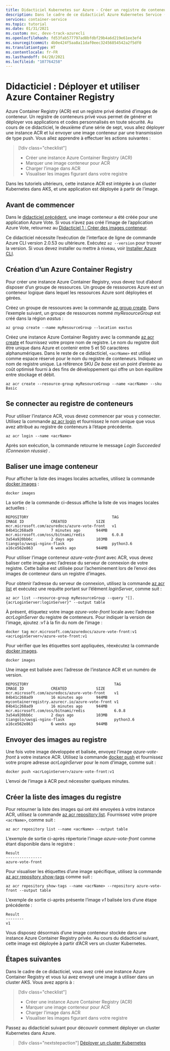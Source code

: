 ```yaml
---
title: Didacticiel Kubernetes sur Azure - Créer un registre de conteneurs
description: Dans le cadre de ce didacticiel Azure Kubernetes Service (AKS), vous allez créer une instance Azure Container Registry et y charger un exemple d’image conteneur d’application.
services: container-service
ms.topic: tutorial
ms.date: 01/31/2021
ms.custom: mvc, devx-track-azurecli
ms.openlocfilehash: fd53fab577797ad8bfdbf29b4a6d219e61ee3ef4
ms.sourcegitcommit: 4b0e424f5aa8a11daf0eec32456854542a2f5df0
ms.translationtype: HT
ms.contentlocale: fr-FR
ms.lasthandoff: 04/20/2021
ms.locfileid: "107764258"
---
```

# <a name="tutorial-deploy-and-use-azure-container-registry"></a>Didacticiel : Déployer et utiliser Azure Container Registry

Azure Container Registry (ACR) est un registre privé destiné d’images de conteneur. Un registre de conteneurs privé vous permet de générer et déployer vos applications et codes personnalisés en toute sécurité. Au cours de ce didacticiel, le deuxième d’une série de sept, vous allez déployer une instance ACR et lui envoyer une image conteneur par une transmission de type push. Vous allez apprendre à effectuer les actions suivantes :

> [!div class="checklist"]
> * Créer une instance Azure Container Registry (ACR)
> * Marquer une image conteneur pour ACR
> * Charger l’image dans ACR
> * Visualiser les images figurant dans votre registre

Dans les tutoriels ultérieurs, cette instance ACR est intégrée à un cluster Kubernetes dans AKS, et une application est déployée à partir de l’image.

## <a name="before-you-begin"></a>Avant de commencer

Dans le [didacticiel précédent][aks-tutorial-prepare-app], une image conteneur a été créée pour une application Azure Vote. Si vous n’avez pas créé l’image de l’application Azure Vote, retournez au [Didacticiel 1 : Créer des images conteneur][aks-tutorial-prepare-app].

Ce didacticiel nécessite l’exécution de l’interface de ligne de commande Azure CLI version 2.0.53 ou ultérieure. Exécutez `az --version` pour trouver la version. Si vous devez installer ou mettre à niveau, voir [Installer Azure CLI][azure-cli-install].

## <a name="create-an-azure-container-registry"></a>Création d’un Azure Container Registry

Pour créer une instance Azure Container Registry, vous devez tout d’abord disposer d’un groupe de ressources. Un groupe de ressources Azure est un conteneur logique dans lequel les ressources Azure sont déployées et gérées.

Créez un groupe de ressources avec la commande [az group create][az-group-create]. Dans l’exemple suivant, un groupe de ressources nommé *myResourceGroup* est créé dans la région *eastus* :

```azurecli
az group create --name myResourceGroup --location eastus
```

Créez une instance Azure Container Registry avec la commande [az acr create][az-acr-create] et fournissez votre propre nom de registre. Le nom du registre doit être unique dans Azure et contenir entre 5 et 50 caractères alphanumériques. Dans le reste de ce didacticiel, `<acrName>` est utilisé comme espace réservé pour le nom du registre de conteneurs. Indiquez un nom de registre unique. La référence SKU *De base* est un point d’entrée au coût optimisé fourni à des fins de développement qui offre un bon équilibre entre stockage et débit.

```azurecli
az acr create --resource-group myResourceGroup --name <acrName> --sku Basic
```

## <a name="log-in-to-the-container-registry"></a>Se connecter au registre de conteneurs

Pour utiliser l’instance ACR, vous devez commencer par vous y connecter. Utilisez la commande [az acr login][az-acr-login] et fournissez le nom unique que vous avez attribué au registre de conteneurs à l’étape précédente.

```azurecli
az acr login --name <acrName>
```

Après son exécution, la commande retourne le message *Login Succeeded (Connexion réussie)* .

## <a name="tag-a-container-image"></a>Baliser une image conteneur

Pour afficher la liste des images locales actuelles, utilisez la commande [docker images][docker-images] :

```console
docker images
```
La sortie de la commande ci-dessus affiche la liste de vos images locales actuelles :

```output
REPOSITORY                                     TAG                 IMAGE ID            CREATED             SIZE
mcr.microsoft.com/azuredocs/azure-vote-front   v1                  84b41c268ad9        7 minutes ago       944MB
mcr.microsoft.com/oss/bitnami/redis            6.0.8               3a54a920bb6c        2 days ago          103MB
tiangolo/uwsgi-nginx-flask                     python3.6           a16ce562e863        6 weeks ago         944MB
```

Pour utiliser l’image conteneur *azure-vote-front* avec ACR, vous devez baliser cette image avec l’adresse du serveur de connexion de votre registre. Cette balise est utilisée pour l’acheminement lors de l’envoi des images de conteneur dans un registre d’images.

Pour obtenir l’adresse du serveur de connexion, utilisez la commande [az acr list][az-acr-list] et exécutez une requête portant sur l’élément *loginServer*, comme suit :

```azurecli
az acr list --resource-group myResourceGroup --query "[].{acrLoginServer:loginServer}" --output table
```

À présent, étiquetez votre image *azure-vote-front* locale avec l’adresse *acrLoginServer* du registre de conteneurs. Pour indiquer la version de l’image, ajoutez *:v1* à la fin du nom de l’image :

```console
docker tag mcr.microsoft.com/azuredocs/azure-vote-front:v1 <acrLoginServer>/azure-vote-front:v1
```

Pour vérifier que les étiquettes sont appliquées, réexécutez la commande [docker images][docker-images].

```console
docker images
```

Une image est balisée avec l’adresse de l’instance ACR et un numéro de version.

```
REPOSITORY                                      TAG                 IMAGE ID            CREATED             SIZE
mcr.microsoft.com/azuredocs/azure-vote-front    v1                  84b41c268ad9        16 minutes ago      944MB
mycontainerregistry.azurecr.io/azure-vote-front v1                  84b41c268ad9        16 minutes ago      944MB
mcr.microsoft.com/oss/bitnami/redis             6.0.8               3a54a920bb6c        2 days ago          103MB
tiangolo/uwsgi-nginx-flask                      python3.6           a16ce562e863        6 weeks ago         944MB
```

## <a name="push-images-to-registry"></a>Envoyer des images au registre

Une fois votre image développée et balisée, envoyez l’image *azure-vote-front* à votre instance ACR. Utilisez la commande [docker push][docker-push] et fournissez votre propre adresse *acrLoginServer* pour le nom d’image, comme suit :

```console
docker push <acrLoginServer>/azure-vote-front:v1
```

L’envoi de l’image à ACR peut nécessiter quelques minutes.

## <a name="list-images-in-registry"></a>Créer la liste des images du registre

Pour retourner la liste des images qui ont été envoyées à votre instance ACR, utilisez la commande [az acr repository list][az-acr-repository-list]. Fournissez votre propre `<acrName>`, comme suit :

```azurecli
az acr repository list --name <acrName> --output table
```

L’exemple de sortie ci-après répertorie l’image *azure-vote-front* comme étant disponible dans le registre :

```output
Result
----------------
azure-vote-front
```

Pour visualiser les étiquettes d’une image spécifique, utilisez la commande [az acr repository show-tags][az-acr-repository-show-tags] comme suit :

```azurecli
az acr repository show-tags --name <acrName> --repository azure-vote-front --output table
```

L’exemple de sortie ci-après présente l’image *v1* balisée lors d’une étape précédente :

```output
Result
--------
v1
```

Vous disposez désormais d’une image conteneur stockée dans une instance Azure Container Registry privée. Au cours du didacticiel suivant, cette image est déployée à partir d’ACR vers un cluster Kubernetes.

## <a name="next-steps"></a>Étapes suivantes

Dans le cadre de ce didacticiel, vous avez créé une instance Azure Container Registry et vous lui avez envoyé une image à utiliser dans un cluster AKS. Vous avez appris à :

> [!div class="checklist"]
> * Créer une instance Azure Container Registry (ACR)
> * Marquer une image conteneur pour ACR
> * Charger l’image dans ACR
> * Visualiser les images figurant dans votre registre

Passez au didacticiel suivant pour découvrir comment déployer un cluster Kubernetes dans Azure.

> [!div class="nextstepaction"]
> [Déployer un cluster Kubernetes][aks-tutorial-deploy-cluster]

<!-- LINKS - external -->
[docker-images]: https://docs.docker.com/engine/reference/commandline/images/
[docker-push]: https://docs.docker.com/engine/reference/commandline/push/

<!-- LINKS - internal -->
[az-acr-create]: /cli/azure/acr
[az-acr-list]: /cli/azure/acr
[az-acr-login]: /cli/azure/acr#az_acr_login
[az-acr-list]: /cli/azure/acr#az_acr_list
[az-acr-repository-list]: /cli/azure/acr/repository
[az-acr-repository-show-tags]: /cli/azure/acr/repository
[az-group-create]: /cli/azure/group#az_group_create
[azure-cli-install]: /cli/azure/install-azure-cli
[aks-tutorial-deploy-cluster]: ./tutorial-kubernetes-deploy-cluster.md
[aks-tutorial-prepare-app]: ./tutorial-kubernetes-prepare-app.md
